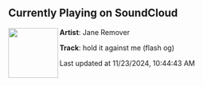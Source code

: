 ## Currently Playing on SoundCloud

[<img align="left" width="100" src="https://i1.sndcdn.com/artworks-BS9nEbyOVPeuOolf-Zu2rAA-t500x500.jpg">](https://soundcloud.com/janeremover/hold-it-against-me)

**Artist**: Jane Remover 

**Track**: hold it against me (flash og)

Last updated at 11/23/2024, 10:44:43 AM

